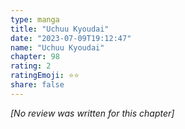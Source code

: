```yaml
---
type: manga
title: "Uchuu Kyoudai"
date: "2023-07-09T19:12:47"
name: "Uchuu Kyoudai"
chapter: 98
rating: 2
ratingEmoji: ⭐️⭐️
share: false
---
```


*[No review was written for this chapter]*

